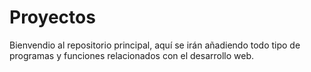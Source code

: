 # Proyectos
Bienvendio al repositorio principal, aquí se irán añadiendo todo tipo de programas y funciones relacionados con el desarrollo web.
